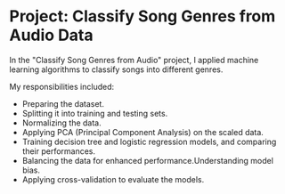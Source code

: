 # Project: Classify Song Genres from Audio Data
 
In the "Classify Song Genres from Audio" project, I applied machine learning algorithms to classify songs into different genres.

My responsibilities included:

- Preparing the dataset.
- Splitting it into training and testing sets.
- Normalizing the data.
- Applying PCA (Principal Component Analysis) on the scaled data.
- Training decision tree and logistic regression models, and comparing their performances.
- Balancing the data for enhanced performance.Understanding model bias.
- Applying cross-validation to evaluate the models.
